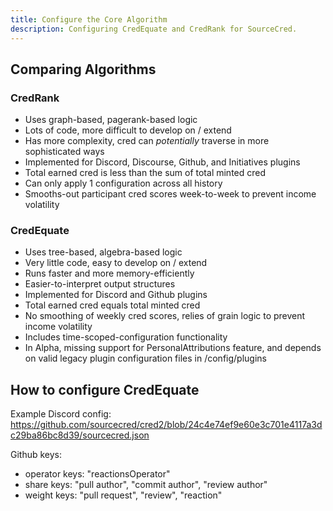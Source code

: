 ```yaml
---
title: Configure the Core Algorithm
description: Configuring CredEquate and CredRank for SourceCred.
---
```


## Comparing Algorithms

### CredRank

- Uses graph-based, pagerank-based logic
- Lots of code, more difficult to develop on / extend
- Has more complexity, cred can _potentially_ traverse in more sophisticated
  ways
- Implemented for Discord, Discourse, Github, and Initiatives plugins
- Total earned cred is less than the sum of total minted cred
- Can only apply 1 configuration across all history
- Smooths-out participant cred scores week-to-week to prevent income volatility

### CredEquate

- Uses tree-based, algebra-based logic
- Very little code, easy to develop on / extend
- Runs faster and more memory-efficiently
- Easier-to-interpret output structures
- Implemented for Discord and Github plugins
- Total earned cred equals total minted cred
- No smoothing of weekly cred scores, relies of grain logic to prevent income
  volatility
- Includes time-scoped-configuration functionality
- In Alpha, missing support for PersonalAttributions feature, and depends on
  valid legacy plugin configuration files in /config/plugins

## How to configure CredEquate

Example Discord config:
https://github.com/sourcecred/cred2/blob/24c4e74ef9e60e3c701e4117a3dc29ba86bc8d39/sourcecred.json

Github keys:

- operator keys: "reactionsOperator"
- share keys: "pull author", "commit author", "review author"
- weight keys: "pull request", "review", "reaction"
